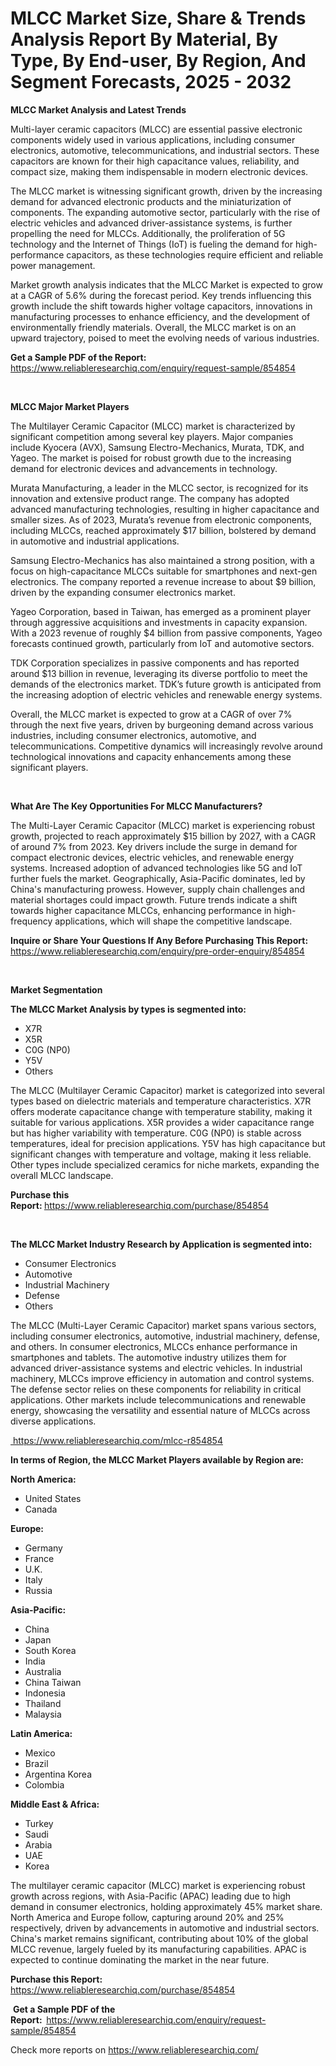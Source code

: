 <p><h1>MLCC Market Size, Share & Trends Analysis Report By Material, By Type, By End-user, By Region, And Segment Forecasts, 2025 - 2032</h1></p><p><strong>MLCC Market Analysis and Latest Trends</strong></p>
<p><p>Multi-layer ceramic capacitors (MLCC) are essential passive electronic components widely used in various applications, including consumer electronics, automotive, telecommunications, and industrial sectors. These capacitors are known for their high capacitance values, reliability, and compact size, making them indispensable in modern electronic devices.</p><p>The MLCC market is witnessing significant growth, driven by the increasing demand for advanced electronic products and the miniaturization of components. The expanding automotive sector, particularly with the rise of electric vehicles and advanced driver-assistance systems, is further propelling the need for MLCCs. Additionally, the proliferation of 5G technology and the Internet of Things (IoT) is fueling the demand for high-performance capacitors, as these technologies require efficient and reliable power management.</p><p>Market growth analysis indicates that the MLCC Market is expected to grow at a CAGR of 5.6% during the forecast period. Key trends influencing this growth include the shift towards higher voltage capacitors, innovations in manufacturing processes to enhance efficiency, and the development of environmentally friendly materials. Overall, the MLCC market is on an upward trajectory, poised to meet the evolving needs of various industries.</p></p>
<p><strong>Get a Sample PDF of the Report:&nbsp;</strong> <a href="https://www.reliableresearchiq.com/enquiry/request-sample/854854?utm_campaign=2730&utm_medium=2&utm_source=Github&utm_content=ia&utm_term=06042025&utm_id=mlcc">https://www.reliableresearchiq.com/enquiry/request-sample/854854</a></p>
<p>&nbsp;</p>
<p><strong>MLCC Major Market Players</strong></p>
<p><p>The Multilayer Ceramic Capacitor (MLCC) market is characterized by significant competition among several key players. Major companies include Kyocera (AVX), Samsung Electro-Mechanics, Murata, TDK, and Yageo. The market is poised for robust growth due to the increasing demand for electronic devices and advancements in technology.</p><p>Murata Manufacturing, a leader in the MLCC sector, is recognized for its innovation and extensive product range. The company has adopted advanced manufacturing technologies, resulting in higher capacitance and smaller sizes. As of 2023, Murata’s revenue from electronic components, including MLCCs, reached approximately $17 billion, bolstered by demand in automotive and industrial applications.</p><p>Samsung Electro-Mechanics has also maintained a strong position, with a focus on high-capacitance MLCCs suitable for smartphones and next-gen electronics. The company reported a revenue increase to about $9 billion, driven by the expanding consumer electronics market.</p><p>Yageo Corporation, based in Taiwan, has emerged as a prominent player through aggressive acquisitions and investments in capacity expansion. With a 2023 revenue of roughly $4 billion from passive components, Yageo forecasts continued growth, particularly from IoT and automotive sectors.</p><p>TDK Corporation specializes in passive components and has reported around $13 billion in revenue, leveraging its diverse portfolio to meet the demands of the electronics market. TDK’s future growth is anticipated from the increasing adoption of electric vehicles and renewable energy systems.</p><p>Overall, the MLCC market is expected to grow at a CAGR of over 7% through the next five years, driven by burgeoning demand across various industries, including consumer electronics, automotive, and telecommunications. Competitive dynamics will increasingly revolve around technological innovations and capacity enhancements among these significant players.</p></p>
<p>&nbsp;</p>
<p><strong>What Are The Key Opportunities For MLCC Manufacturers?</strong></p>
<p><p>The Multi-Layer Ceramic Capacitor (MLCC) market is experiencing robust growth, projected to reach approximately $15 billion by 2027, with a CAGR of around 7% from 2023. Key drivers include the surge in demand for compact electronic devices, electric vehicles, and renewable energy systems. Increased adoption of advanced technologies like 5G and IoT further fuels the market. Geographically, Asia-Pacific dominates, led by China's manufacturing prowess. However, supply chain challenges and material shortages could impact growth. Future trends indicate a shift towards higher capacitance MLCCs, enhancing performance in high-frequency applications, which will shape the competitive landscape.</p></p>
<p><strong>Inquire or Share Your Questions If Any Before Purchasing This Report:</strong> <a href="https://www.reliableresearchiq.com/enquiry/pre-order-enquiry/854854?utm_campaign=2730&utm_medium=2&utm_source=Github&utm_content=ia&utm_term=06042025&utm_id=mlcc">https://www.reliableresearchiq.com/enquiry/pre-order-enquiry/854854</a></p>
<p>&nbsp;</p>
<p><strong>Market Segmentation</strong></p>
<p><strong>The MLCC Market Analysis by types is segmented into:</strong></p>
<p><ul><li>X7R</li><li>X5R</li><li>C0G (NP0)</li><li>Y5V</li><li>Others</li></ul></p>
<p><p>The MLCC (Multilayer Ceramic Capacitor) market is categorized into several types based on dielectric materials and temperature characteristics. X7R offers moderate capacitance change with temperature stability, making it suitable for various applications. X5R provides a wider capacitance range but has higher variability with temperature. C0G (NP0) is stable across temperatures, ideal for precision applications. Y5V has high capacitance but significant changes with temperature and voltage, making it less reliable. Other types include specialized ceramics for niche markets, expanding the overall MLCC landscape.</p></p>
<p><strong>Purchase this Report:&nbsp;</strong><a href="https://www.reliableresearchiq.com/purchase/854854?utm_campaign=2730&utm_medium=2&utm_source=Github&utm_content=ia&utm_term=06042025&utm_id=mlcc">https://www.reliableresearchiq.com/purchase/854854</a></p>
<p>&nbsp;</p>
<p><strong>The MLCC Market Industry Research by Application is segmented into:</strong></p>
<p><ul><li>Consumer Electronics</li><li>Automotive</li><li>Industrial Machinery</li><li>Defense</li><li>Others</li></ul></p>
<p><p>The MLCC (Multi-Layer Ceramic Capacitor) market spans various sectors, including consumer electronics, automotive, industrial machinery, defense, and others. In consumer electronics, MLCCs enhance performance in smartphones and tablets. The automotive industry utilizes them for advanced driver-assistance systems and electric vehicles. In industrial machinery, MLCCs improve efficiency in automation and control systems. The defense sector relies on these components for reliability in critical applications. Other markets include telecommunications and renewable energy, showcasing the versatility and essential nature of MLCCs across diverse applications.</p></p>
<p><a href="https://www.reliableresearchiq.com/mlcc-r854854?utm_campaign=2730&utm_medium=2&utm_source=Github&utm_content=ia&utm_term=06042025&utm_id=mlcc">&nbsp;https://www.reliableresearchiq.com/mlcc-r854854</a></p>
<p><strong>In terms of Region, the MLCC Market Players available by Region are:</strong></p>
<p>
    <p> <strong> North America: </strong>
        <ul>
            <li>United States</li>
            <li>Canada</li>
        </ul>
        </p> 
    <p> <strong> Europe: </strong>
        <ul>
            <li>Germany</li>
            <li>France</li>
            <li>U.K.</li>
            <li>Italy</li>
            <li>Russia</li>
        </ul>
        </p> 
    <p> <strong> Asia-Pacific: </strong>
        <ul>
            <li>China</li>
            <li>Japan</li>
            <li>South Korea</li>
            <li>India</li>
            <li>Australia</li>
            <li>China Taiwan</li>
            <li>Indonesia</li>
            <li>Thailand</li>
            <li>Malaysia</li>
        </ul>
        </p> 
    <p> <strong> Latin America: </strong>
        <ul>
            <li>Mexico</li>
            <li>Brazil</li>
            <li>Argentina Korea</li>
            <li>Colombia</li>
        </ul>
        </p> 
    <p> <strong> Middle East & Africa: </strong>
        <ul>
            <li>Turkey</li>
            <li>Saudi</li>
            <li>Arabia</li>
            <li>UAE</li>
            <li>Korea</li>
        </ul>
    </p>
    </p>
<p><p>The multilayer ceramic capacitor (MLCC) market is experiencing robust growth across regions, with Asia-Pacific (APAC) leading due to high demand in consumer electronics, holding approximately 45% market share. North America and Europe follow, capturing around 20% and 25% respectively, driven by advancements in automotive and industrial sectors. China's market remains significant, contributing about 10% of the global MLCC revenue, largely fueled by its manufacturing capabilities. APAC is expected to continue dominating the market in the near future.</p></p>
<p><strong>Purchase this Report: </strong><a href="https://www.reliableresearchiq.com/purchase/854854?utm_campaign=2730&utm_medium=2&utm_source=Github&utm_content=ia&utm_term=06042025&utm_id=mlcc">https://www.reliableresearchiq.com/purchase/854854</a></p>
<p>&nbsp;<strong>Get a Sample PDF of the Report:&nbsp;&nbsp;</strong><a href="https://www.reliableresearchiq.com/enquiry/request-sample/854854?utm_campaign=2730&utm_medium=2&utm_source=Github&utm_content=ia&utm_term=06042025&utm_id=mlcc">https://www.reliableresearchiq.com/enquiry/request-sample/854854</a></p>
<p><strong></strong></p>
<p>Check more reports on <a href="https://www.reliableresearchiq.com/?utm_campaign=2730&utm_medium=2&utm_source=Github&utm_content=ia&utm_term=06042025&utm_id=mlcc">https://www.reliableresearchiq.com/</a></p>